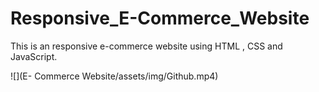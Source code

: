# Responsive_E-Commerce_Website
This is an responsive e-commerce website using HTML , CSS and JavaScript.

![](E- Commerce Website/assets/img/Github.mp4)
